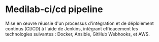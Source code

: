 # Medilab-ci/cd pipeline
Mise en œuvre réussie d'un processus d'intégration et de déploiement continus (CI/CD) à l'aide de Jenkins, intégrant efficacement les technologies suivantes : Docker, Ansible, GitHub Webhooks, et AWS.

